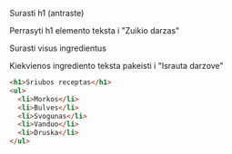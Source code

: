 Surasti h1 (antraste)

Perrasyti h1 elemento teksta i "Zuikio darzas"

Surasti visus ingredientus

Kiekvienos ingrediento teksta pakeisti i "Israuta darzove"

```html
<h1>Sriubos receptas</h1>
<ul>
  <li>Morkos</li>
  <li>Bulves</li>
  <li>Svogunas</li>
  <li>Vanduo</li>
  <li>Druska</li>
</ul>
```
